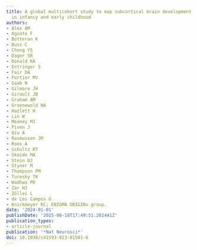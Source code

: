 ```yaml
---
title: A global multicohort study to map subcortical brain development and cognition
  in infancy and early childhood
authors:
- Alex AM
- Aguate F
- Botteron K
- Buss C
- Chong YS
- Dager SR
- Donald KA
- Entringer S
- Fair DA
- Fortier MV
- Gaab N
- Gilmore JH
- Girault JB
- Graham AM
- Groenewold NA
- Hazlett H
- Lin W
- Meaney MJ
- Piven J
- Qiu A
- Rasmussen JM
- Roos A
- Schultz RT
- Skeide MA
- Stein DJ
- Styner M
- Thompson PM
- Turesky TK
- Wadhwa PD
- Zar HJ
- Zöllei L
- de Los Campos G
- Knickmeyer RC; ENIGMA ORIGINs group.
date: '2024-01-01'
publishDate: '2025-06-18T17:49:51.281441Z'
publication_types:
- article-journal
publication: '*Nat Neurosci*'
doi: 10.1038/s41593-023-01501-6
---
```

